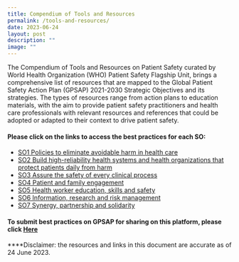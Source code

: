 ```yaml
---
title: Compendium of Tools and Resources
permalink: /tools-and-resources/
date: 2023-06-24
layout: post
description: ""
image: ""
---
```

The Compendium of Tools and Resources on Patient Safety curated by World Health Organization (WHO) Patient Safety Flagship Unit, brings a comprehensive list of resources  that are mapped to the Global Patient Safety Action Plan (GPSAP) 2021-2030 Strategic Objectives and its strategies. The types of resources range from action plans to education materials, with the aim to provide patient safety practitioners and health care professionals with relevant resources and references that could be adopted or adapted to their context to drive patient safety. 

#### Please click on the links to access the best practices for each SO:
* [SO1 Policies to eliminate avoidable harm in health care](/files/gkpslinka01-20232406.pdf)
* [SO2 Build high-reliability health systems and health organizations that protect patients daily from harm](/files/gkpslinka02-20232406.pdf)
* [SO3 Assure the safety of every clinical process](/files/gkpslinka03-20232406.pdf)
* [SO4 Patient and family engagement](/files/gkpslinka04-20232406.pdf)
* [SO5 Health worker education, skills and safety](/files/gkpslinka05-20232406.pdf)
* [SO6 Information, research and risk management](/files/gkpslinka06-20232406.pdf)
* [SO7 Synergy, partnership and solidarity ](/files/gkpslinka07-20232406.pdf)


#### To submit best practices on GPSAP for sharing on this platform, please click [Here](https://form.gov.sg/64631e5f0fbfe400126c8e0d)

****Disclaimer: the resources and links in this document are accurate as of 24 June 2023.